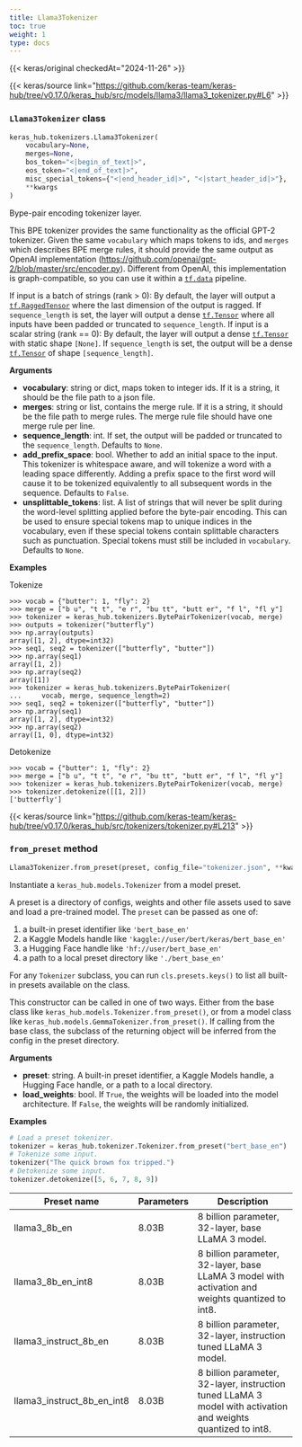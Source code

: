 ```yaml
---
title: Llama3Tokenizer
toc: true
weight: 1
type: docs
---
```


{{< keras/original checkedAt="2024-11-26" >}}

{{< keras/source link="https://github.com/keras-team/keras-hub/tree/v0.17.0/keras_hub/src/models/llama3/llama3_tokenizer.py#L6" >}}

### `Llama3Tokenizer` class

```python
keras_hub.tokenizers.Llama3Tokenizer(
    vocabulary=None,
    merges=None,
    bos_token="<|begin_of_text|>",
    eos_token="<|end_of_text|>",
    misc_special_tokens={"<|end_header_id|>", "<|start_header_id|>"},
    **kwargs
)
```

Bype-pair encoding tokenizer layer.

This BPE tokenizer provides the same functionality as the official GPT-2
tokenizer. Given the same `vocabulary` which maps tokens to ids, and `merges`
which describes BPE merge rules, it should provide the same output
as OpenAI implementation (https://github.com/openai/gpt-2/blob/master/src/encoder.py).
Different from OpenAI, this implementation is graph-compatible, so you can
use it within a [`tf.data`](https://www.tensorflow.org/api_docs/python/tf/data) pipeline.

If input is a batch of strings (rank > 0):
By default, the layer will output a [`tf.RaggedTensor`](https://www.tensorflow.org/api_docs/python/tf/RaggedTensor) where the last
dimension of the output is ragged. If `sequence_length` is set, the layer
will output a dense [`tf.Tensor`](https://www.tensorflow.org/api_docs/python/tf/Tensor) where all inputs have been padded or
truncated to `sequence_length`.
If input is a scalar string (rank == 0):
By default, the layer will output a dense [`tf.Tensor`](https://www.tensorflow.org/api_docs/python/tf/Tensor) with static shape
`[None]`. If `sequence_length` is set, the output will be
a dense [`tf.Tensor`](https://www.tensorflow.org/api_docs/python/tf/Tensor) of shape `[sequence_length]`.

**Arguments**

- **vocabulary**: string or dict, maps token to integer ids. If it is a
  string, it should be the file path to a json file.
- **merges**: string or list, contains the merge rule. If it is a string,
  it should be the file path to merge rules. The merge rule file
  should have one merge rule per line.
- **sequence_length**: int. If set, the output will be
  padded or truncated to the `sequence_length`. Defaults to `None`.
- **add_prefix_space**: bool. Whether to add an
  initial space to the input. This tokenizer is whitespace aware,
  and will tokenize a word with a leading space differently. Adding
  a prefix space to the first word will cause it to be tokenized
  equivalently to all subsequent words in the sequence.
  Defaults to `False`.
- **unsplittable_tokens**: list. A list of strings that will
  never be split during the word-level splitting applied before the
  byte-pair encoding. This can be used to ensure special tokens map to
  unique indices in the vocabulary, even if these special tokens
  contain splittable characters such as punctuation. Special tokens
  must still be included in `vocabulary`. Defaults to `None`.

**Examples**

Tokenize

```console
>>> vocab = {"butter": 1, "fly": 2}
>>> merge = ["b u", "t t", "e r", "bu tt", "butt er", "f l", "fl y"]
>>> tokenizer = keras_hub.tokenizers.BytePairTokenizer(vocab, merge)
>>> outputs = tokenizer("butterfly")
>>> np.array(outputs)
array([1, 2], dtype=int32)
>>> seq1, seq2 = tokenizer(["butterfly", "butter"])
>>> np.array(seq1)
array([1, 2])
>>> np.array(seq2)
array([1])
>>> tokenizer = keras_hub.tokenizers.BytePairTokenizer(
...     vocab, merge, sequence_length=2)
>>> seq1, seq2 = tokenizer(["butterfly", "butter"])
>>> np.array(seq1)
array([1, 2], dtype=int32)
>>> np.array(seq2)
array([1, 0], dtype=int32)
```

Detokenize

```console
>>> vocab = {"butter": 1, "fly": 2}
>>> merge = ["b u", "t t", "e r", "bu tt", "butt er", "f l", "fl y"]
>>> tokenizer = keras_hub.tokenizers.BytePairTokenizer(vocab, merge)
>>> tokenizer.detokenize([[1, 2]])
['butterfly']
```

{{< keras/source link="https://github.com/keras-team/keras-hub/tree/v0.17.0/keras_hub/src/tokenizers/tokenizer.py#L213" >}}

### `from_preset` method

```python
Llama3Tokenizer.from_preset(preset, config_file="tokenizer.json", **kwargs)
```

Instantiate a `keras_hub.models.Tokenizer` from a model preset.

A preset is a directory of configs, weights and other file assets used
to save and load a pre-trained model. The `preset` can be passed as
one of:

1. a built-in preset identifier like `'bert_base_en'`
2. a Kaggle Models handle like `'kaggle://user/bert/keras/bert_base_en'`
3. a Hugging Face handle like `'hf://user/bert_base_en'`
4. a path to a local preset directory like `'./bert_base_en'`

For any `Tokenizer` subclass, you can run `cls.presets.keys()` to list
all built-in presets available on the class.

This constructor can be called in one of two ways. Either from the base
class like `keras_hub.models.Tokenizer.from_preset()`, or from
a model class like `keras_hub.models.GemmaTokenizer.from_preset()`.
If calling from the base class, the subclass of the returning object
will be inferred from the config in the preset directory.

**Arguments**

- **preset**: string. A built-in preset identifier, a Kaggle Models
  handle, a Hugging Face handle, or a path to a local directory.
- **load_weights**: bool. If `True`, the weights will be loaded into the
  model architecture. If `False`, the weights will be randomly
  initialized.

**Examples**

```python
# Load a preset tokenizer.
tokenizer = keras_hub.tokenizer.Tokenizer.from_preset("bert_base_en")
# Tokenize some input.
tokenizer("The quick brown fox tripped.")
# Detokenize some input.
tokenizer.detokenize([5, 6, 7, 8, 9])
```

| Preset name                | Parameters | Description                                                                                                   |
| -------------------------- | ---------- | ------------------------------------------------------------------------------------------------------------- |
| llama3_8b_en               | 8.03B      | 8 billion parameter, 32-layer, base LLaMA 3 model.                                                            |
| llama3_8b_en_int8          | 8.03B      | 8 billion parameter, 32-layer, base LLaMA 3 model with activation and weights quantized to int8.              |
| llama3_instruct_8b_en      | 8.03B      | 8 billion parameter, 32-layer, instruction tuned LLaMA 3 model.                                               |
| llama3_instruct_8b_en_int8 | 8.03B      | 8 billion parameter, 32-layer, instruction tuned LLaMA 3 model with activation and weights quantized to int8. |
